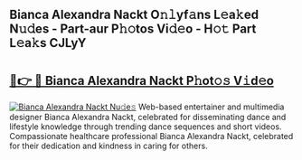 ## Bianca Alexandra Nackt O𝚗𝚕yf𝚊ns L𝚎a𝚔ed N𝚞𝚍es - Part-aur P𝚑𝚘tos Vi𝚍𝚎o - H𝚘𝚝 Part L𝚎a𝚔s CJLyY

# <h2><a href="http://kf72cyb.oniu.top/?m=Bianca+Alexandra+Nackt">🔗👉 🔴 Bianca Alexandra Nackt P𝚑ot𝚘𝚜 V𝚒d𝚎o</a></h2>

[![Bianca Alexandra Nackt Nu𝚍e𝚜](https://i.imgur.com/0qMVB7G.gif)](http://kf72cyb.oniu.top/?m=Bianca+Alexandra+Nackt)
Web-based entertainer and multimedia designer Bianca Alexandra Nackt, celebrated for disseminating dance and lifestyle knowledge through trending dance sequences and short videos. Compassionate healthcare professional Bianca Alexandra Nackt, celebrated for their dedication and kindness in caring for others.  
